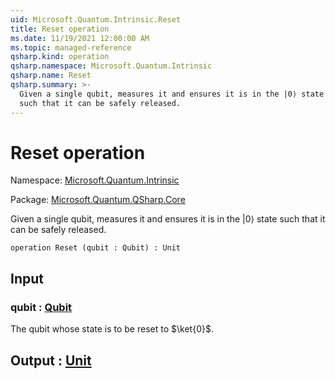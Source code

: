```yaml
---
uid: Microsoft.Quantum.Intrinsic.Reset
title: Reset operation
ms.date: 11/19/2021 12:00:00 AM
ms.topic: managed-reference
qsharp.kind: operation
qsharp.namespace: Microsoft.Quantum.Intrinsic
qsharp.name: Reset
qsharp.summary: >-
  Given a single qubit, measures it and ensures it is in the |0⟩ state
  such that it can be safely released.
---
```


# Reset operation

Namespace: [Microsoft.Quantum.Intrinsic](xref:Microsoft.Quantum.Intrinsic)

Package: [Microsoft.Quantum.QSharp.Core](https://nuget.org/packages/Microsoft.Quantum.QSharp.Core)


Given a single qubit, measures it and ensures it is in the |0⟩ statesuch that it can be safely released.

```qsharp
operation Reset (qubit : Qubit) : Unit
```


## Input

### qubit : [Qubit](xref:microsoft.quantum.qsharp.valueliterals#qubit-literals)

The qubit whose state is to be reset to $\ket{0}$.



## Output : [Unit](xref:microsoft.quantum.qsharp.valueliterals#unit-literal)

